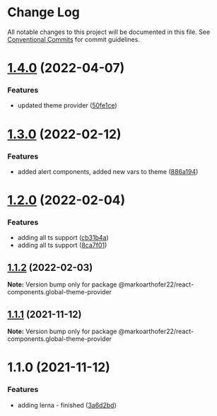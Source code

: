 # Change Log

All notable changes to this project will be documented in this file.
See [Conventional Commits](https://conventionalcommits.org) for commit guidelines.

# [1.4.0](https://github.com/markoarthofer22/react-components/compare/@markoarthofer22/react-components.global-theme-provider@1.3.0...@markoarthofer22/react-components.global-theme-provider@1.4.0) (2022-04-07)


### Features

* updated theme provider ([50fe1ce](https://github.com/markoarthofer22/react-components/commit/50fe1ce2d4d88dc36cf62da923ef08b4c4f93e31))





# [1.3.0](https://github.com/markoarthofer22/react-components/compare/@markoarthofer22/react-components.global-theme-provider@1.2.0...@markoarthofer22/react-components.global-theme-provider@1.3.0) (2022-02-12)


### Features

* added alert components, added new vars to theme ([886a194](https://github.com/markoarthofer22/react-components/commit/886a19422948fde3c30335c12dd041b335e39935))





# [1.2.0](https://github.com/markoarthofer22/react-components/compare/@markoarthofer22/react-components.global-theme-provider@1.1.2...@markoarthofer22/react-components.global-theme-provider@1.2.0) (2022-02-04)


### Features

* adding all ts support ([cb31b4a](https://github.com/markoarthofer22/react-components/commit/cb31b4aee37bcd4a7617a49d61b181a4bde72574))
* adding all ts support ([8ca7f01](https://github.com/markoarthofer22/react-components/commit/8ca7f01aaccb8e60ad63072c3bca1374112bbc87))





## [1.1.2](https://github.com/markoarthofer22/react-components/compare/@markoarthofer22/react-components.global-theme-provider@1.1.1...@markoarthofer22/react-components.global-theme-provider@1.1.2) (2022-02-03)

**Note:** Version bump only for package @markoarthofer22/react-components.global-theme-provider





## [1.1.1](https://github.com/markoarthofer22/react-components/compare/@markoarthofer22/react-components.global-theme-provider@1.1.0...@markoarthofer22/react-components.global-theme-provider@1.1.1) (2021-11-12)

**Note:** Version bump only for package @markoarthofer22/react-components.global-theme-provider





# 1.1.0 (2021-11-12)


### Features

* adding lerna - finished ([3a6d2bd](https://github.com/markoarthofer22/react-components/commit/3a6d2bd05ae4ea91d1150b5d94d9097c94206911))

